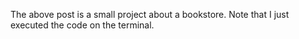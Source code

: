 The above post is a small project about a bookstore. 
Note that I just executed the code on the terminal.
